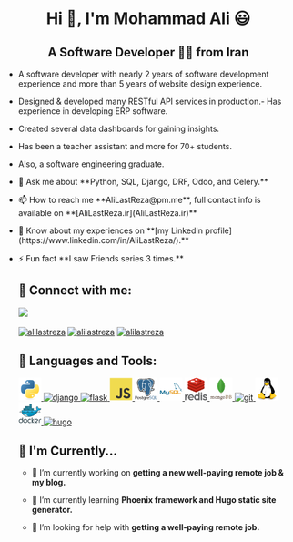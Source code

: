 <h1 align="center">Hi 👋, I'm Mohammad Ali 😃</h1>
<h2 align="center">A Software Developer 👨‍💻 from Iran</h2>

<!-- <p align="left"> <img src="https://komarev.com/ghpvc/?username=alilastreza&label=Profile%20views&color=0e75b6&style=flat" alt="alilastreza" /> </p> -->

<!-- <p align="left"> <a href="https://github.com/ryo-ma/github-profile-trophy"><img src="https://github-profile-trophy.vercel.app/?username=alilastreza" alt="alilastreza" /></a> </p> -->

<!-- <h3>About me:</h3> -->
<ul>
<li><p>A software developer with nearly 2 years of software development experience and more than 5 years of website design experience.</p></li>
<li><p>Designed & developed many RESTful API services in production.- Has experience in developing ERP software.</p></li>
<li><p>Created several data dashboards for gaining insights.</p></li>
<li><p>Has been a teacher assistant and more for 70+ students.
<li><p>Also, a software engineering graduate.</p></li>

<!-- <p align="left"> <a href="https://twitter.com/AliLastReza" target="blank"><img src="https://img.shields.io/twitter/follow/?logo=twitter&style=for-the-badge" alt="" /></a> </p> -->

<!-- - 👨‍💻 All of my projects are available at [https://github.com/AliLastReza/](https://github.com/AliLastReza/) -->

<!-- - 📝 I regularly write articles on [AliLastReza.ir](AliLastReza.ir) -->

<li><p>💬 Ask me about **Python, SQL, Django, DRF, Odoo, and Celery.**</p></li>

<li><p>📫 How to reach me **AliLastReza@pm.me**, full contact info is available on **[AliLastReza.ir](AliLastReza.ir)**</p></li>

<li><p>📄 Know about my experiences on **[my LinkedIn profile](https://www.linkedin.com/in/AliLastReza/).**</p></li>

<li><p>⚡ Fun fact **I saw Friends series 3 times.**</p></li>

<!-- ### Blogs posts -->
<!-- BLOG-POST-LIST:START -->
<!-- BLOG-POST-LIST:END -->

<h2 align="left">🤝 Connect with me:</h2>

<!-- [![Typing SVG](https://readme-typing-svg.herokuapp.com?font=Poppins&size=26&color=306998&background=FFE873&center=true&vCenter=true&lines=Send+a+connection+request!;I+love+connecting+with+you)](https://git.io/typing-svg) -->

<p align="left">
  <img src="https://readme-typing-svg.herokuapp.com?font=Poppins&size=26&color=306998&background=FFE873&center=true&vCenter=true&lines=Send+a+connection+request!;I+love+connecting+with+you">
</p>

<p align="left">
<a href="https://linkedin.com/in/alilastreza" target="blank"><img align="center" src="https://raw.githubusercontent.com/rahuldkjain/github-profile-readme-generator/master/src/images/icons/Social/linked-in-alt.svg" alt="alilastreza" height="30" width="40" /></a>
<a href="https://instagram.com/alilastreza" target="blank"><img align="center" src="https://raw.githubusercontent.com/rahuldkjain/github-profile-readme-generator/master/src/images/icons/Social/instagram.svg" alt="alilastreza" height="30" width="40" /></a>
<a href="https://dev.to/alilastreza" target="blank"><img align="center" src="https://raw.githubusercontent.com/rahuldkjain/github-profile-readme-generator/master/src/images/icons/Social/devto.svg" alt="alilastreza" height="30" width="40" /></a>
<!-- <a href="https://stackoverflow.com/users/alilastreza" target="blank"><img align="center" src="https://raw.githubusercontent.com/rahuldkjain/github-profile-readme-generator/master/src/images/icons/Social/stack-overflow.svg" alt="alilastreza" height="30" width="40" /></a> -->
<!-- <a href="https://medium.com/@alilastreza" target="blank"><img align="center" src="https://raw.githubusercontent.com/rahuldkjain/github-profile-readme-generator/master/src/images/icons/Social/medium.svg" alt="@alilastreza" height="30" width="40" /></a> -->
<!-- <a href="https://www.leetcode.com/alilastreza" target="blank"><img align="center" src="https://raw.githubusercontent.com/rahuldkjain/github-profile-readme-generator/master/src/images/icons/Social/leet-code.svg" alt="alilastreza" height="30" width="40" /></a> -->
<!-- <a href="https://www.hackerrank.com/alilastreza" target="blank"><img align="center" src="https://raw.githubusercontent.com/rahuldkjain/github-profile-readme-generator/master/src/images/icons/Social/hackerrank.svg" alt="alilastreza" height="30" width="40" /></a> -->
<!-- <a href="https://codeforces.com/profile/alilastreza" target="blank"><img align="center" src="https://raw.githubusercontent.com/rahuldkjain/github-profile-readme-generator/master/src/images/icons/Social/codeforces.svg" alt="alilastreza" height="30" width="40" /></a> -->
<!-- <a href="/alilastreza.ir/feed" target="blank"><img align="center" src="https://raw.githubusercontent.com/rahuldkjain/github-profile-readme-generator/master/src/images/icons/Social/rss.svg" alt="alilastreza.ir/feed" height="30" width="40" /></a> -->
</p>

<h2 align="left">🧰 Languages and Tools:</h2>
<p align="left">
<a href="https://www.python.org" target="_blank" rel="noreferrer"> <img src="https://raw.githubusercontent.com/devicons/devicon/master/icons/python/python-original.svg" alt="python" width="40" height="40"/> </a>
<a href="https://www.djangoproject.com/" target="_blank" rel="noreferrer"> <img src="https://cdn.worldvectorlogo.com/logos/django.svg" alt="django" width="40" height="40"/> </a>
<a href="https://flask.palletsprojects.com/" target="_blank" rel="noreferrer"> <img src="https://www.vectorlogo.zone/logos/pocoo_flask/pocoo_flask-icon.svg" alt="flask" width="40" height="40"/> </a>
<a href="https://developer.mozilla.org/en-US/docs/Web/JavaScript" target="_blank" rel="noreferrer"> <img src="https://raw.githubusercontent.com/devicons/devicon/master/icons/javascript/javascript-original.svg" alt="javascript" width="40" height="40"/> </a>
<a href="https://www.postgresql.org" target="_blank" rel="noreferrer"> <img src="https://raw.githubusercontent.com/devicons/devicon/master/icons/postgresql/postgresql-original-wordmark.svg" alt="postgresql" width="40" height="40"/> </a>
<a href="https://www.mysql.com/" target="_blank" rel="noreferrer"> <img src="https://raw.githubusercontent.com/devicons/devicon/master/icons/mysql/mysql-original-wordmark.svg" alt="mysql" width="40" height="40"/> </a>
<a href="https://redis.io" target="_blank" rel="noreferrer"> <img src="https://raw.githubusercontent.com/devicons/devicon/master/icons/redis/redis-original-wordmark.svg" alt="redis" width="40" height="40"/> </a>
<a href="https://www.mongodb.com/" target="_blank" rel="noreferrer"> <img src="https://raw.githubusercontent.com/devicons/devicon/master/icons/mongodb/mongodb-original-wordmark.svg" alt="mongodb" width="40" height="40"/> </a>
<a href="https://git-scm.com/" target="_blank" rel="noreferrer"> <img src="https://www.vectorlogo.zone/logos/git-scm/git-scm-icon.svg" alt="git" width="40" height="40"/> </a>
<a href="https://www.linux.org/" target="_blank" rel="noreferrer"> <img src="https://raw.githubusercontent.com/devicons/devicon/master/icons/linux/linux-original.svg" alt="linux" width="40" height="40"/> </a>
<a href="https://www.docker.com/" target="_blank" rel="noreferrer"> <img src="https://raw.githubusercontent.com/devicons/devicon/master/icons/docker/docker-original-wordmark.svg" alt="docker" width="40" height="40"/> </a>
<a href="https://gohugo.io/" target="_blank" rel="noreferrer"> <img src="https://api.iconify.design/logos-hugo.svg" alt="hugo" width="40" height="40"/> </a>
</p>

<h2>📰 I'm Currently...</h2>

- 🔭 I’m currently working on **getting a new well-paying remote job & my blog.**

- 🌱 I’m currently learning **Phoenix framework and Hugo static site generator.**

<!-- - 👯 I’m looking to collaborate on **Django** -->

- 🤝 I’m looking for help with **getting a well-paying remote job.**

<!-- <h3 align="left">Support:</h3>
<p><a href="https://www.buymeacoffee.com/alilastreza"> <img align="left" src="https://cdn.buymeacoffee.com/buttons/v2/default-yellow.png" height="50" width="210" alt="alilastreza" /></a><a href="https://ko-fi.com/alilastreza"> <img align="left" src="https://cdn.ko-fi.com/cdn/kofi3.png?v=3" height="50" width="210" alt="alilastreza" /></a></p><br><br> -->

<!-- ### 📊 Stats

<p><img align="left" src="https://github-readme-stats.vercel.app/api/top-langs?username=alilastreza&show_icons=true&locale=en&layout=compact" alt="alilastreza" /></p>

<p>&nbsp;<img align="center" src="https://github-readme-stats.vercel.app/api?username=alilastreza&show_icons=true&locale=en" alt="alilastreza" /></p> -->

<!-- <p><img align="center" src="https://github-readme-streak-stats.herokuapp.com/?user=alilastreza&" alt="alilastreza" /></p> -->

<!-- <p><img align="center" src="https://github-readme-streak-stats.herokuapp.com?user=alilastreza" alt="alilastreza" /></p> -->
